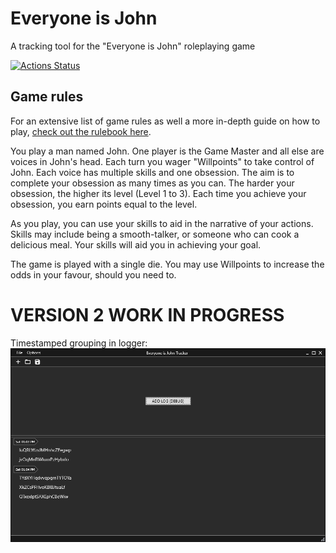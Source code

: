 # Everyone is John
 A tracking tool for the "Everyone is John" roleplaying game

[![Actions Status](https://github.com/TimeTravelPenguin/Everyone-is-John-Tracker/workflows/Build/badge.svg)](https://github.com/TimeTravelPenguin/Everyone-is-John-Tracker/actions)

## Game rules
For an extensive list of game rules as well a more in-depth guide on how to play, [check out the rulebook here](https://rulebook.io/games/everyone-is-john/rules/).

You play a man named John. One player is the Game Master and all else are voices in John's head.
Each turn you wager "Willpoints" to take control of John. Each voice has multiple skills and one obsession.
The aim is to complete your obsession as many times as you can. The harder your obsession, the higher its level (Level 1 to 3).
Each time you achieve your obsession, you earn points equal to the level.

As you play, you can use your skills to aid in the narrative of your actions. Skills may include being a smooth-talker, or someone who can cook a delicious meal. Your skills will aid you in achieving your goal.

The game is played with a single die. You may use Willpoints to increase the odds in your favour, should you need to.

# VERSION 2 WORK IN PROGRESS

Timestamped grouping in logger:
![Logger Image](ReadmeImages/DebugLogging.png)
